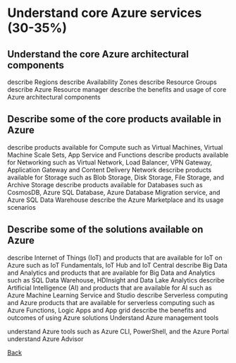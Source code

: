 
# Understand core Azure services (30-35%)

## Understand the core Azure architectural components

describe Regions
describe Availability Zones
describe Resource Groups
describe Azure Resource manager
describe the benefits and usage of core Azure architectural components

## Describe some of the core products available in Azure

describe products available for Compute such as Virtual Machines, Virtual Machine Scale Sets, App Service and Functions
describe products available for Networking such as Virtual Network, Load Balancer, VPN Gateway, Application Gateway and Content Delivery Network
describe products available for Storage such as Blob Storage, Disk Storage, File Storage, and Archive Storage
describe products available for Databases such as CosmosDB, Azure SQL Database, Azure Database Migration service, and Azure SQL Data Warehouse
describe the Azure Marketplace and its usage scenarios

## Describe some of the solutions available on Azure

describe Internet of Things (IoT) and products that are available for IoT on Azure such as IoT Fundamentals, IoT Hub and IoT Central
describe Big Data and Analytics and products that are available for Big Data and Analytics such as SQL Data Warehouse, HDInsight and Data Lake Analytics
describe Artificial Intelligence (AI) and products that are available for AI such as Azure Machine Learning Service and Studio
describe Serverless computing and Azure products that are available for serverless computing such as Azure Functions, Logic Apps and App grid
describe the benefits and outcomes of using Azure solutions
Understand Azure management tools

understand Azure tools such as Azure CLI, PowerShell, and the Azure Portal
understand Azure Advisor


[Back](index.md)